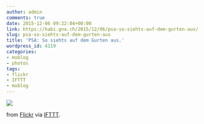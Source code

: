 ```yaml
---
author: admin
comments: true
date: 2015-12-06 09:22:04+00:00
link: https://habi.gna.ch/2015/12/06/psa-so-siehts-auf-dem-gurten-aus/
slug: psa-so-siehts-auf-dem-gurten-aus
title: 'PSA: So siehts auf dem Gurten aus.'
wordpress_id: 4119
categories:
- moblog
- photos
tags:
- flickr
- IFTTT
- moblog
---
```


![](http://ift.tt/1m4UN9t)  

  

from [Flickr](http://flic.kr/p/Bk7juZ) via [IFTTT](http://ift.tt/1c4nCfM).
